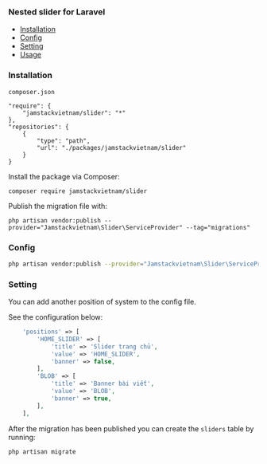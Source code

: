 ### Nested slider for Laravel

- [Installation](#installation)
- [Config](#config)
- [Setting](#setting)
- [Usage](#usage)

### Installation

`composer.json`
```
"require": {
    "jamstackvietnam/slider": "*"
},
"repositories": {
    {
        "type": "path",
        "url": "./packages/jamstackvietnam/slider"
    }
}
```
Install the package via Composer:

```
composer require jamstackvietnam/slider
```

Publish the migration file with:

```
php artisan vendor:publish --provider="Jamstackvietnam\Slider\ServiceProvider" --tag="migrations"
```

### Config

```bash
php artisan vendor:publish --provider="Jamstackvietnam\Slider\ServiceProvider" --tag="config"
```

### Setting
You can add another position of system to the config file.

See the configuration below:

```php
    'positions' => [
        'HOME_SLIDER' => [
            'title' => 'Slider trang chủ',
            'value' => 'HOME_SLIDER',
            'banner' => false,
        ],
        'BLOB' => [
            'title' => 'Banner bài viết',
            'value' => 'BLOB',
            'banner' => true,
        ],
    ],
```

After the migration has been published you can create the `sliders` table by running:

```
php artisan migrate
```

